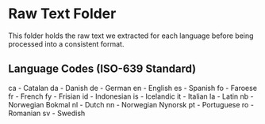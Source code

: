 # Raw Text Folder

This folder holds the raw text we extracted for each language before being
processed into a consistent format.

## Language Codes (ISO-639 Standard)
ca - Catalan
da - Danish
de - German
en - English
es - Spanish
fo - Faroese
fr - French
fy - Frisian
id - Indonesian
is - Icelandic
it - Italian
la - Latin
nb - Norwegian Bokmal
nl - Dutch
nn - Norwegian Nynorsk
pt - Portuguese
ro - Romanian
sv - Swedish
